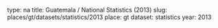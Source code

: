 type: na
title: Guatemala / National Statistics (2013)
slug: places/gt/datasets/statistics/2013
place: gt
dataset: statistics
year: 2013
